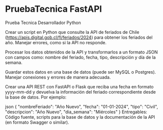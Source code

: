 # PruebaTecnica FastAPI
Prueba Tecnica Desarrollador Python

Crear un script en Python que consulte la API de feriados de Chile (https://apis.digital.gob.cl/fl/feriados/2024) para obtener los feriados del año. Manejar errores, como si la API no responde.

Procesar los datos obtenidos de la API y transformarlos a un formato JSON con campos como: nombre del feriado, fecha, tipo, descripción y día de la semana.

Guardar estos datos en una base de datos (puede ser MySQL o Postgres). Manejar conexiones y errores de manera adecuada.

Crear una API REST con FastAPI o Flask que reciba una fecha en formato yyyy-mm-dd y devuelva la información del feriado correspondiente desde la base de datos. Por ejemplo:

json
{
    "nombreFeriado": "Año Nuevo",
    "fecha": "01-01-2024",
    "tipo": "Civil",
    "descripcion": "Año Nuevo",
    "dia_semana": "Miércoles"
}
Entregables: Código fuente, scripts para la base de datos y la documentación de la API (en formato Swagger o similar).

